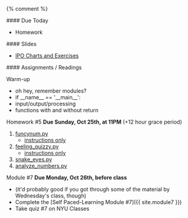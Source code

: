 {% comment %}  
<article class="due" markdown="block">
#### Due Today

* Homework

</article>

<article class="slides" markdown="block">
#### Slides

* [IPO Charts and Exercises](classes/13/ipo_function_exercises.html)

</article>

<article class="assignments" markdown="block">
#### Assignments / Readings		

Warm-up

* oh hey, remember modules?
* if \_\_name\_\_ == '\_\_main\__':
* input/output/processing
* functions with and without return

Homework #5 __Due Sunday, Oct 25th, at 11PM__ (+12 hour grace period)

1. [funcynum.py](homework/hw05/funcynum.py)
	* [instructions only](homework/hw05/funcynum.html)
2. [feeling_quizzy.py](homework/hw05/feeling_quizzy.py)
	* [instructions only](homework/hw05/feeling_quizzy.html)
3. [snake_eyes.py](homework/hw05/snake_eyes.py)
4. [analyze_numbers.py](homework/hw05/analyze_numbers.py)

Module #7 __Due Monday, Oct 26th, before class__

* (it'd probably good if you got through some of the material by Wednesday's class, though)
* Complete the [Self Paced-Learning Module #7]({{ site.module7 }})
* Take quiz #7 on NYU Classes

<!--
Readings

* Read {{ site.bookq }} - Chapter 1

Assignments 

1. [questions.py](homework/hw01/questions.py) - 9 points
-->
</article>
<!--
<a name="class13"></a>

###Slides

* [About Class #13](classes/13/meta.html)
* [Midterm #1](classes/13/midterm.html)
* [Nested Loops Review](classes/13/nested-loops-review.html)
* [Turtle](classes/13/turtle.html)
* [Functions and Turtles](classes/13/functions.html)
* (Optional) [Approaching a Programming Problem - Dice Wars Game](classes/13/dicewars.html)

### Readings
__{{ site.bookq }}__

See readings for {{ site.bookt }}


__{{ site.bookt }}__

* [THINKSCI - Chapter 3](http://openbookproject.net/thinkcs/python/english3e/hello_little_turtles.html) (Turtle)
* [THINKSCI - Chapter 4](http://openbookproject.net/thinkcs/python/english3e/functions.html) (Functions)

### Handouts

[Annotated Solutions to Midterm #1](resources/handouts/midterm_1/midterm_1_008_solutions.pdf)

### Vocabulary

See the [glossary in Chapter 3 of {{ site.bookt }}](http://openbookproject.net/thinkcs/python/english3e/hello_little_turtles.html#glossary) 
-->
{% endcomment %}
